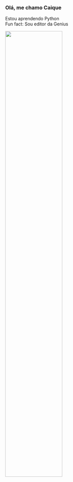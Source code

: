 ### Olá, me chamo Caique

Estou aprendendo Python <br>
Fun fact: Sou editor da Genius

<div align="left" display="flex" style="width: 100%;">
  <a href="https://github.com/kiq17" style="display: block;">
  <img style="width: 60%;" src="https://github-readme-stats.vercel.app/api/top-langs/?username=kiq17&layout=compact&langs_count=7&theme=tokyonight"/>
  </a>
</div>
